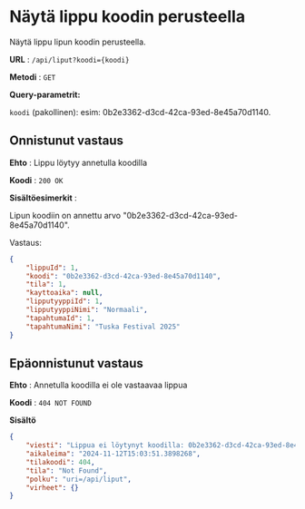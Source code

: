 # Näytä lippu koodin perusteella

Näytä lippu lipun koodin perusteella.

**URL** : `/api/liput?koodi={koodi}`

**Metodi** : `GET`

**Query-parametrit:** 

`koodi` (pakollinen): esim: 0b2e3362-d3cd-42ca-93ed-8e45a70d1140.

## Onnistunut vastaus

**Ehto** : Lippu löytyy annetulla koodilla

**Koodi** : `200 OK`

**Sisältöesimerkit** :

Lipun koodiin on annettu arvo "0b2e3362-d3cd-42ca-93ed-8e45a70d1140".

Vastaus:

```json
{
    "lippuId": 1,
    "koodi": "0b2e3362-d3cd-42ca-93ed-8e45a70d1140",
    "tila": 1,
    "kayttoaika": null,
    "lipputyyppiId": 1,
    "lipputyyppiNimi": "Normaali",
    "tapahtumaId": 1,
    "tapahtumaNimi": "Tuska Festival 2025"
}
```

## Epäonnistunut vastaus

**Ehto** : Annetulla koodilla ei ole vastaavaa lippua

**Koodi** : `404 NOT FOUND`

**Sisältö**

```json
{
    "viesti": "Lippua ei löytynyt koodilla: 0b2e3362-d3cd-42ca-93ed-8e45a73fuh3",
    "aikaleima": "2024-11-12T15:03:51.3898268",
    "tilakoodi": 404,
    "tila": "Not Found",
    "polku": "uri=/api/liput",
    "virheet": {}
}
```
